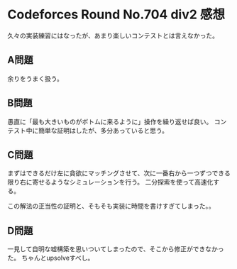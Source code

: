 # Codeforces Round No.704 div2 感想

久々の実装練習にはなったが、あまり楽しいコンテストとは言えなかった。

## A問題

余りをうまく扱う。

## B問題

愚直に「最も大きいものがボトムに来るように」操作を繰り返せば良い。
コンテスト中に簡単な証明はしたが、多分あっていると思う。

## C問題

まずはできるだけ左に貪欲にマッチングさせて、次に一番右から一つずつできる限り右に寄せるようなシミュレーションを行う。
二分探索を使って高速化する。

この解法の正当性の証明と、そもそも実装に時間を書けすぎてしまった。。

## D問題

一見して自明な嘘構築を思いついてしまったので、そこから修正ができなかった。
ちゃんとupsolveすべし。
